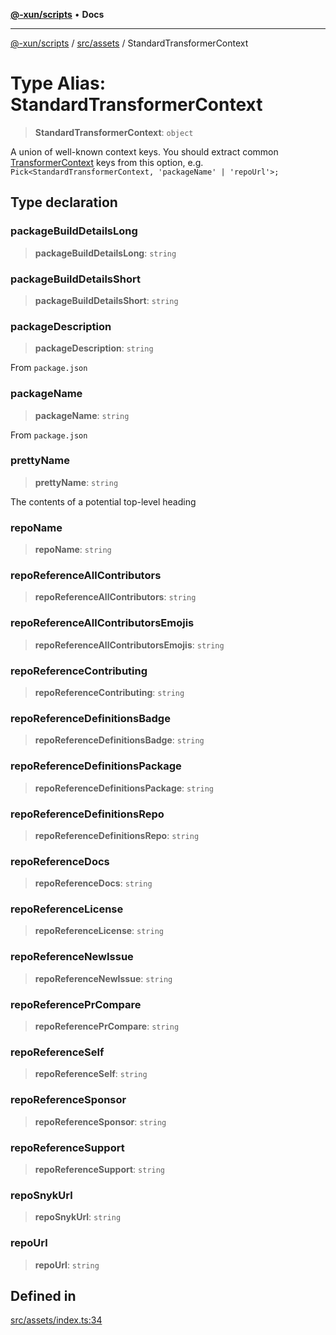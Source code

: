 [**@-xun/scripts**](../../../README.md) • **Docs**

***

[@-xun/scripts](../../../README.md) / [src/assets](../README.md) / StandardTransformerContext

# Type Alias: StandardTransformerContext

> **StandardTransformerContext**: `object`

A union of well-known context keys. You should extract common
[TransformerContext](TransformerContext.md) keys from this option, e.g.
`Pick<StandardTransformerContext, 'packageName' | 'repoUrl'>;`

## Type declaration

### packageBuildDetailsLong

> **packageBuildDetailsLong**: `string`

### packageBuildDetailsShort

> **packageBuildDetailsShort**: `string`

### packageDescription

> **packageDescription**: `string`

From `package.json`

### packageName

> **packageName**: `string`

From `package.json`

### prettyName

> **prettyName**: `string`

The contents of a potential top-level heading

### repoName

> **repoName**: `string`

### repoReferenceAllContributors

> **repoReferenceAllContributors**: `string`

### repoReferenceAllContributorsEmojis

> **repoReferenceAllContributorsEmojis**: `string`

### repoReferenceContributing

> **repoReferenceContributing**: `string`

### repoReferenceDefinitionsBadge

> **repoReferenceDefinitionsBadge**: `string`

### repoReferenceDefinitionsPackage

> **repoReferenceDefinitionsPackage**: `string`

### repoReferenceDefinitionsRepo

> **repoReferenceDefinitionsRepo**: `string`

### repoReferenceDocs

> **repoReferenceDocs**: `string`

### repoReferenceLicense

> **repoReferenceLicense**: `string`

### repoReferenceNewIssue

> **repoReferenceNewIssue**: `string`

### repoReferencePrCompare

> **repoReferencePrCompare**: `string`

### repoReferenceSelf

> **repoReferenceSelf**: `string`

### repoReferenceSponsor

> **repoReferenceSponsor**: `string`

### repoReferenceSupport

> **repoReferenceSupport**: `string`

### repoSnykUrl

> **repoSnykUrl**: `string`

### repoUrl

> **repoUrl**: `string`

## Defined in

[src/assets/index.ts:34](https://github.com/Xunnamius/xscripts/blob/86b76a595de7a0bbf273ef7bb201d4c62f5e3d77/src/assets/index.ts#L34)
